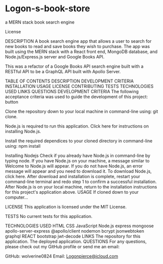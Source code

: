 # Logon-s-book-store
a MERN stack book search engine

License

DESCRIPTION
A book search engine app that allows a user to search for new books to read and save books they wish to purchase. The app was built using the MERN stack with a React front end, MongoDB database, and Node.js/Express.js server and Google Books API.

This was a refactor of a Google Books API search engine built with a RESTful API to be a GraphQL API built with Apollo Server.

TABLE OF CONTENTS
DESCRIPTION
DEVELOPMENT CRITERIA
INSTALLATION
USAGE
LICENSE
CONTRIBUTING
TESTS
TECHNOLOGIES USED
LINKS
QUESTIONS
DEVELOPMENT CRITERIA
The following acceptance criteria was used to guide the development of this project: button

Clone the repository down to your local machine in command-line using: git clone.

Node.js is required to run this application. Click here for instructions on installing Node.js.

Install the required dependices to your cloned directory in command-line using: npm install

Installing Nodejs
Check if you already have Node.js in command-line by typing node.
If you have Node.js on your machine, a message similar to Welcome to Node.js will appear.
If you do not have Node.js, an error message will appear and you need to download it.
To download Node.js, click here.
After download and installation is complete, restart your command-line terminal and redo step 1 to confirm a successful installation.
After Node.js is on your local machine, return to the installation instructions for this project's application above.
USAGE
If cloned down to your computer...

LICENSE
This application is licensed under the MIT License.

TESTS
No current tests for this application.

TECHNOLOGIES USED
 HTML
 CSS
 JavaScript
 Node.js
 express
 mongoose
 apollo-server-express
 @apollo/client
 nodemon
 bcrypt
 jsonwebtoken
 graphql
 REACT
 bootstrap
 jwt-decode
LINKS
The repository for this application.
The deployed application.
QUESTIONS
For any questions, please check out my GitHub profile or send me an email:

GitHub: wolverine0824
Email: Logonpierce@icloud.com
